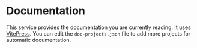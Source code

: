 # Documentation

This service provides the documentation you are currently reading.
It uses [VitePress](https://vitepress.vuejs.org).
You can edit the `doc-projects.json` file to add more projects for automatic documentation.
